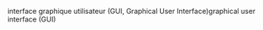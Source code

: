<span data-ttu-id="41727-101">interface graphique utilisateur (GUI, Graphical User Interface)</span><span class="sxs-lookup"><span data-stu-id="41727-101">graphical user interface (GUI)</span></span>